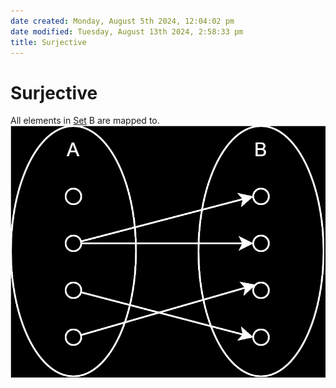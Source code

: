 ```yaml
---  
date created: Monday, August 5th 2024, 12:04:02 pm  
date modified: Tuesday, August 13th 2024, 2:58:33 pm  
title: Surjective  
---  
```

# Surjective  
All elements in [Set](../Sets/Set.md) B are mapped to.  
![Surjective.svg](../_images/Surjective.svg)